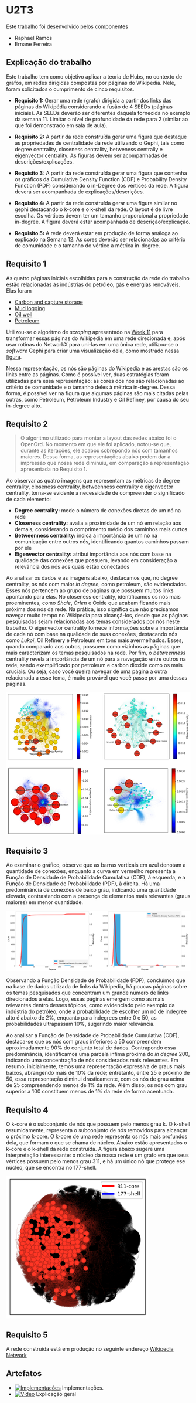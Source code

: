 # U2T3

Este trabalho foi desenvolvido pelos componentes

- Raphael Ramos
- Ernane Ferreira

## Explicação do trabalho

Este trabalho tem como objetivo aplicar a teoria de Hubs, no contexto de grafos, em redes dirigidas compostas por páginas do Wikipedia. Nele, foram solicitados o cumprimento de cinco requisitos.

- **Requisito 1:** Gerar uma rede (grafo) dirigida a partir dos links das páginas do Wikipédia considerando a fusão de 4 SEEDs (páginas iniciais). As SEEDs deverão ser diferentes daquela fornecida no exemplo da semana 11. Limitar o nível de profundidade da rede para 2 (similar ao que foi demonstrado em sala de aula).

- **Requisito 2:** A partir da rede construída gerar uma figura que destaque as propriedades de centralidade da rede utilizando o Gephi, tais como degree centrality, closeness centrality, betweness centraliy e eigenvector centrality. As figuras devem ser acompanhadas de descrições/explicações. 

- **Requisito 3:** A partir da rede construída gerar uma figura que contenha os gráficos da Cumulative Density Function (CDF) e Probability Density Function (PDF) considerando o in-Degree dos vértices da rede. A figura deverá ser acompanhada de explicações/descrições.

- **Requisito 4:** A partir da rede construída gerar uma figura similar no gephi destacando o k-core e o k-shell da rede. O layout é de livre escolha. Os vértices devem ter um tamanho proporcional a propriedade in-degree. A figura deverá estar acompanhada de descrição/explicação.

- **Requisito 5:** A rede deverá estar em produção de forma análoga ao explicado na Semana 12. As cores deverão ser
relacionadas ao critério de comunidade e o tamanho do vértice a métrica in-degree.

## Requisito 1

As quatro páginas iniciais escolhidas para a construção da rede do trabalho estão relacionadas às indústrias do petróleo, gás e energias renováveis. Elas foram

- [Carbon and capture storage](https://en.wikipedia.org/wiki/Carbon_capture_and_storage)
- [Mud logging](https://en.wikipedia.org/wiki/Mud_logging)
- [Oil well](https://en.wikipedia.org/wiki/Oil_well)
- [Petroleum](https://en.wikipedia.org/wiki/Petroleum_geology)

Utilizou-se o algoritmo de *scraping* apresentado na [Week 11](../week-11/Wikipedia.ipynb) para transformar essas páginas do Wikipedia em uma rede direcionada e, após usar rotinas do NetworkX para uni-las em uma única rede, utilizou-se o *software* Gephi para criar uma visualização dela, como mostrado nessa [figura](./assets/imgs/network.png).

Nessa representação, os nós são páginas do Wikipedia e as arestas são os links entre as páginas. Como é possível ver, duas estratégias foram utilizadas para essa representação: as cores dos nós  são relacionadas ao critério de comunidade e o tamanho deles à métrica in-degree. Dessa forma, é possível ver na figura que algumas páginas são mais citadas pelas outras, como Petroleum, Petroleum Industry e Oil Refiney, por causa do seu in-degree alto.

## Requisito 2

> O algoritmo utilizado para montar a layout das redes abaixo foi o OpenOrd. No momento em que ele foi aplicado, notou-se que, durante as iterações, ele acabou sobrepondo nós com tamanhos maiores. Dessa forma, as representações abaixo podem dar a impressão que nossa rede diminuiu, em comparação a representação apresentada no Requisito 1.

Ao observar as quatro imagens que representam as métricas de degree centrality, closeness centrality, betweenness centrality e eigenvector centrality, torna-se evidente a necessidade de compreender o significado de cada elemento:

- **Degree centrality:** mede o número de conexões diretas de um nó na rede
- **Closeness centrality:** avalia a proximidade de um nó em relação aos demais, considerando o comprimento médio dos caminhos mais curtos
- **Betweenness centrality:** indica a importância de um nó na comunicação entre outros nós, identificando quantos caminhos passam por ele
- **Eigenvector centrality:** atribui importância aos nós com base na qualidade das conexões que possuem, levando em consideração a relevância dos nós aos quais estão conectados

Ao analisar os dados e as imagens abaixo, destacamos que, no degree centrality, os nós com maior *in degree*, como petroleum, são evidenciados. Esses nós pertencem ao grupo de páginas que possuem muitos links apontando para elas. No closeness centrality, identificamos os nós mais proeminentes, como *Shale*, *Orlen* e Oxide que acabam ficando mais próxima dos nós da rede. Na prática, isso significa que não precisamos navegar muito tempo no Wikipedia para alcançá-los, desde que as páginas pesquisadas sejam relacionadas aos temas considerados por nós neste trabalho. O eigenvector centrality fornece informações sobre a importância de cada nó com base na qualidade de suas conexões, destacando nós como *Lukoi*, Oil Refinery e Petroleum em tons mais avermelhados. Esses, quando comparado aos outros, possuem como vizinhos as páginas que mais caracterizam os temas pesquisados na rede. Por fim, o *betweenness* centrality revela a importância de um nó para a navegação entre outros na rede, sendo exemplificado por petroleum e carbon dioxide como os mais cruciais. Ou seja, caso você queira navegar de uma página a outra relacionada a esse tema, é muito provável que você passe por uma dessas páginas.

![Centralities](./assets/imgs/centralities.png)

## Requisito 3

Ao examinar o gráfico, observe que as barras verticais em azul denotam a quantidade de conexões, enquanto a curva em vermelho representa a Função de Densidade de Probabilidade Cumulativa (CDF), à esquerda, e a Função de Densidade de Probabilidade (PDF), à direita. Há uma predominância de conexões de baixo grau, indicando uma quantidade elevada, contrastando com a presença de elementos mais relevantes (graus maiores) em menor quantidade.

![PDF e CDF](./assets/imgs/cdf-pdf.png)

Observando a Função Densidade de Probabilidade (FDP), concluímos que na base de dados utilizada de links da Wikipedia, há poucas páginas sobre os temas pesquisados que concentram um grande número de links direcionados a elas. Logo, essas páginas emergem como as mais relevantes dentro desses tópicos, como evidenciado pelo exemplo da indústria do petróleo, onde a probabilidade de escolher um nó de indegree alto é abaixo de 2%, enquanto para indegrees entre 0 e 50, as probabilidades ultrapassam 10%, sugerindo maior relevância.

Ao analisar a Função de Densidade de Probabilidade Cumulativa (CDF), destaca-se que os nós com graus inferiores a 50 compreendem aproximadamente 90% do conjunto total de dados. Contrapondo essa predominância, identificamos uma parcela ínfima próxima do *in degree* 200, indicando uma concentração de nós considerados mais relevantes. Em resumo, inicialmente, temos uma representação expressiva de graus mais baixos, abrangendo mais de 10% da rede; entretanto, entre 25 e próximo de 50, essa representação diminui drasticamente, com os nós de grau acima de 25 compreendendo menos de 1% da rede. Além disso, os nós com grau superior a 100 constituem menos de 1% da rede de forma acentuada.

## Requisito 4

O k-core é o subconjunto de nós que possuem pelo menos grau k. O k-shell resumidamente, representa o subconjunto de nós removidos para alcançar o próximo k-core. O k-core de uma rede representa os nós mais profundos dela, que formam o que se chama de núcleo. Abaixo estão apresentados o k-core e o k-shell da rede construída. A figura abaixo sugere uma interpretação interessante: o núcleo da nossa rede é um grafo em que seus vértices possuem pelo menos grau 311, e há um único nó que protege ese núcleo, que se encontra no 177-shell.

![K-core e K-shell](./assets/imgs/layers.png)

## Requisito 5

A rede construída está em produção no seguinte endereço [Wikipedia Network](https://raphaelramosds.github.io/netdeploy/)

## Artefatos

- [![Implementações](https://img.shields.io/badge/-Diretório-191A1B?style=flat-square&logo=files)](./Week%2012%20-%20Assignment.ipynb) Implementações.
- [![Vídeo](https://img.shields.io/badge/-Video-83DA77?style=flat-square&logo=loom)](https://youtu.be/7uNocf_2TSM) Explicação geral
